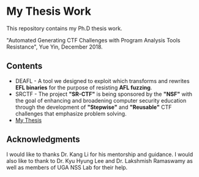 My Thesis Work
====================================================================

This repository contains my Ph.D thesis work.

"Automated Generating CTF Challenges with Program Analysis Tools Resistance", Yue Yin, December 2018.

## Contents

* DEAFL - A tool we designed to exploit which transforms and rewrites <strong>EFL binaries</strong> for the purpose of resisting <strong>AFL fuzzing</strong>.
* SRCTF - The project <strong>"SR-CTF"</strong> is being sponsored by the <strong>"NSF"</strong> with the goal of enhancing and broadening computer security education through the development of <strong>"Stepwise"</strong> and <strong>"Reusable"</strong> CTF challenges that emphasize problem solving.
* <a href="https://github.com/yinyueacm/UGA-thesis/blob/master/yy_thesis.pdf">My Thesis</a>

## Acknowledgments

I would like to thanks Dr. Kang Li for his mentorship and guidance. I would also like to thank to Dr. Kyu Hyung Lee and Dr. Lakshmish Ramaswamy as well as members of UGA NSS Lab for their help.
